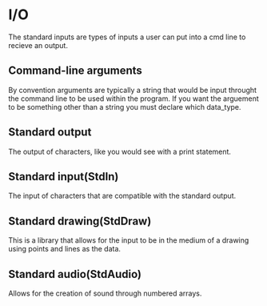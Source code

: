 # I/O

The standard inputs are types of inputs a user can put into a cmd line to recieve an output. 

## Command-line arguments
By convention arguments are typically a string that would be input throught the command line to be used within the program. If you want the arguement to be something other than a string you must declare which data_type.

## Standard output
The output of characters, like you would see with a print statement.

## Standard input(StdIn)
The input of characters that are compatible with the standard output.

## Standard drawing(StdDraw)
This is a library that allows for the input to be in the medium of a drawing using points and lines as the data.

## Standard audio(StdAudio)
Allows for the creation of sound through numbered arrays.



